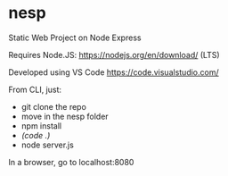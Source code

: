 # nesp
Static Web Project on Node Express

Requires Node.JS: https://nodejs.org/en/download/ (LTS)

Developed using VS Code https://code.visualstudio.com/

From CLI, just:
- git clone the repo
- move in the nesp folder
- npm install
- _(code .)_
- node server.js

In a browser, go to localhost:8080
